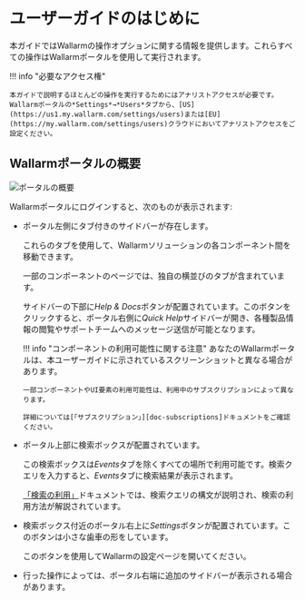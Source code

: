 [img-wallarm-portal-overview]:  ../images/user-guides/dashboard/dashboard.png

[link-wallarm-console]:     https://my.wallarm.com/settings/users

[doc-use-search]:           search-and-filters/use-search.md
[doc-subscriptions]:        ../about-wallarm/subscription-plans.md


# ユーザーガイドのはじめに

本ガイドではWallarmの操作オプションに関する情報を提供します。これらすべての操作はWallarmポータルを使用して実行されます。

!!! info "必要なアクセス権"

    本ガイドで説明するほとんどの操作を実行するためにはアナリストアクセスが必要です。Wallarmポータルの*Settings*→*Users*タブから、[US](https://us1.my.wallarm.com/settings/users)または[EU](https://my.wallarm.com/settings/users)クラウドにおいてアナリストアクセスをご設定ください。

##  Wallarmポータルの概要

![ポータルの概要][img-wallarm-portal-overview]

Wallarmポータルにログインすると、次のものが表示されます:
*   ポータル左側にタブ付きのサイドバーが存在します。

    これらのタブを使用して、Wallarmソリューションの各コンポーネント間を移動できます。
    
    一部のコンポーネントのページでは、独自の横並びのタブが含まれています。
    
    サイドバーの下部に*Help & Docs*ボタンが配置されています。このボタンをクリックすると、ポータル右側に*Quick Help*サイドバーが開き、各種製品情報の閲覧やサポートチームへのメッセージ送信が可能となります。
    
    !!! info "コンポーネントの利用可能性に関する注意"
        あなたのWallarmポータルは、本ユーザーガイドに示されているスクリーンショットと異なる場合があります。
        
        一部コンポーネントやUI要素の利用可能性は、利用中のサブスクリプションによって異なります。
        
        詳細については[「サブスクリプション」][doc-subscriptions]ドキュメントをご確認ください。
    
*   ポータル上部に検索ボックスが配置されています。

    この検索ボックスは*Events*タブを除くすべての場所で利用可能です。検索クエリを入力すると、*Events*タブに検索結果が表示されます。 

    [「検索の利用」][doc-use-search]ドキュメントでは、検索クエリの構文が説明され、検索の利用方法が解説されています。
    
*   検索ボックス付近のポータル右上に*Settings*ボタンが配置されています。このボタンは小さな歯車の形をしています。

    このボタンを使用してWallarmの設定ページを開いてください。
    
*   行った操作によっては、ポータル右端に追加のサイドバーが表示される場合があります。     

<!-- ## Demo videos

<div class="video-wrapper">
  <iframe width="1280" height="720" src="https://www.youtube.com/embed/R8v9npJAXSo" frameborder="0" allow="accelerometer; autoplay; encrypted-media; gyroscope; picture-in-picture" allowfullscreen></iframe>
</div> -->